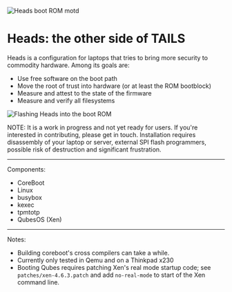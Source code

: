 ![Heads boot ROM motd](https://farm9.staticflickr.com/8638/28577284936_c91100d1f7_z_d.jpg)

Heads: the other side of TAILS
===


Heads is a configuration for laptops that tries to bring more security
to commodity hardware.  Among its goals are:

* Use free software on the boot path
* Move the root of trust into hardware (or at least the ROM bootblock)
* Measure and attest to the state of the firmware
* Measure and verify all filesystems

![Flashing Heads into the boot ROM](https://farm9.staticflickr.com/8887/28070128343_b6e942fa60_z_d.jpg)

NOTE: It is a work in progress and not yet ready for users.
If you're interested in contributing, please get in touch.
Installation requires disassembly of your laptop or server,
external SPI flash programmers, possible risk of destruction and
significant frustration.

---

Components:

* CoreBoot
* Linux
* busybox
* kexec
* tpmtotp
* QubesOS (Xen)

---

Notes:

* Building coreboot's cross compilers can take a while.
* Currently only tested in Qemu and on a Thinkpad x230
* Booting Qubes requires patching Xen's real mode startup code;
see `patches/xen-4.6.3.patch` and add `no-real-mode` to start
of the Xen command line.

